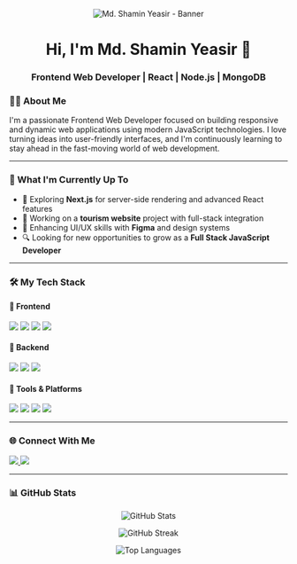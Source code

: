 <!-- Banner Image -->
<p align="center">
  <img src="https://i.ibb.co.com/zhJKZvKb/Chat-GPT-Image-Aug-8-2025-03-02-10-PM.png" alt="Md. Shamin Yeasir - Banner" />
</p>

<!-- Name & Designation -->
<h1 align="center">Hi, I'm Md. Shamin Yeasir 👋</h1>
<h3 align="center">Frontend Web Developer | React | Node.js | MongoDB</h3>

<!-- About Me -->
### 👨‍💻 About Me

I'm a passionate Frontend Web Developer focused on building responsive and dynamic web applications using modern JavaScript technologies. I love turning ideas into user-friendly interfaces, and I'm continuously learning to stay ahead in the fast-moving world of web development.

---

### 🚀 What I'm Currently Up To

- 🌱 Exploring **Next.js** for server-side rendering and advanced React features
- 💼 Working on a **tourism website** project with full-stack integration
- 📖 Enhancing UI/UX skills with **Figma** and design systems
- 🔍 Looking for new opportunities to grow as a **Full Stack JavaScript Developer**

---

### 🛠️ My Tech Stack

#### 🧩 Frontend
<p>
  <img src="https://img.shields.io/badge/React-61DAFB?logo=react&logoColor=white&style=for-the-badge" />
  <img src="https://img.shields.io/badge/HTML5-E34F26?logo=html5&logoColor=white&style=for-the-badge" />
  <img src="https://img.shields.io/badge/CSS3-1572B6?logo=css3&logoColor=white&style=for-the-badge" />
  <img src="https://img.shields.io/badge/Tailwind_CSS-38B2AC?logo=tailwind-css&logoColor=white&style=for-the-badge" />
</p>

#### 🧩 Backend
<p>
  <img src="https://img.shields.io/badge/Node.js-339933?logo=node.js&logoColor=white&style=for-the-badge" />
  <img src="https://img.shields.io/badge/Express.js-000000?logo=express&logoColor=white&style=for-the-badge" />
  <img src="https://img.shields.io/badge/MongoDB-47A248?logo=mongodb&logoColor=white&style=for-the-badge" />
</p>

#### 🧰 Tools & Platforms
<p>
  <img src="https://img.shields.io/badge/Git-F05032?logo=git&logoColor=white&style=for-the-badge" />
  <img src="https://img.shields.io/badge/GitHub-181717?logo=github&logoColor=white&style=for-the-badge" />
  <img src="https://img.shields.io/badge/VS_Code-007ACC?logo=visual-studio-code&logoColor=white&style=for-the-badge" />
  <img src="https://img.shields.io/badge/Postman-FF6C37?logo=postman&logoColor=white&style=for-the-badge" />
</p>

---

### 🌐 Connect With Me

<p>
  <a href="https://www.linkedin.com/in/shaminyeasir" target="_blank">
    <img src="https://img.shields.io/badge/LinkedIn-0077B5?logo=linkedin&logoColor=white&style=for-the-badge" />
  </a>
  <a href="https://github.com/shaminyeasir" target="_blank">
    <img src="https://img.shields.io/badge/GitHub-181717?logo=github&logoColor=white&style=for-the-badge" />
  </a>
</p>

---

### 📊 GitHub Stats

<p align="center">
  <img src="https://github-readme-stats.vercel.app/api?username=shaminyeasir&show_icons=true&theme=tokyonight" alt="GitHub Stats" />
</p>

<p align="center">
  <img src="https://github-readme-streak-stats.herokuapp.com?user=shaminyeasir&theme=tokyonight" alt="GitHub Streak" />
</p>

<p align="center">
  <img src="https://github-readme-stats.vercel.app/api/top-langs/?username=shaminyeasir&layout=compact&theme=tokyonight" alt="Top Languages" />
</p>
